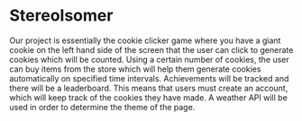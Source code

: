 # StereoIsomer

Our project is essentially the cookie clicker game where you have a giant cookie on the left hand side of the screen that the user can click to generate cookies which will be counted. Using a certain number of cookies, the user can buy items from the store which will help them generate cookies automatically on specified time intervals. Achievements will be tracked and there will be a leaderboard. This means that users must create an account, which will keep track of the cookies they have made. A weather API will be used in order to determine the theme of the page.